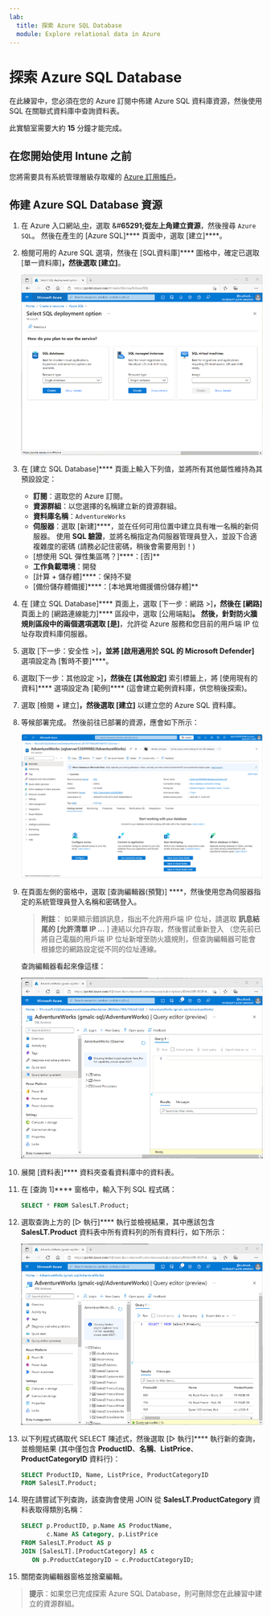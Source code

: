 ```yaml
---
lab:
  title: 探索 Azure SQL Database
  module: Explore relational data in Azure
---
```


# 探索 Azure SQL Database

在此練習中，您必須在您的 Azure 訂閱中佈建 Azure SQL 資料庫資源，然後使用 SQL 在關聯式資料庫中查詢資料表。

此實驗室需要大約 **15** 分鐘才能完成。

## 在您開始使用 Intune 之前

您將需要具有系統管理層級存取權的 [Azure 訂用帳戶](https://azure.microsoft.com/free)。

## 佈建 Azure SQL Database 資源

1. 在 Azure 入口網站[ 中](https://portal.azure.com?azure-portal=true)，選取 &#**65291;從左上角建立資源**，然後搜尋 `Azure SQL`。 然後在產生的 [Azure SQL]**** 頁面中，選取 [建立]****。

1. 檢閱可用的 Azure SQL 選項，然後在 [SQL資料庫]**** 圖格中，確定已選取 [單一資料庫]****，然後選取 [建立]****。

    ![Azure SQL 頁面的螢幕擷取畫面，其中顯示活動記錄。](images//azure-sql-portal.png)

1. 在 [建立 SQL Database]**** 頁面上輸入下列值，並將所有其他屬性維持為其預設設定：
    - **訂閱**：選取您的 Azure 訂閱。
    - **資源群組**：以您選擇的名稱建立新的資源群組。
    - **資料庫名稱**：`AdventureWorks`
    - **伺服器**：選取 [新建]****，並在任何可用位置中建立具有唯一名稱的新伺服器。 使用 **SQL 驗證**，並將名稱指定為伺服器管理員登入，並設下合適複雜度的密碼 (請務必記住密碼，稍後會需要用到！)
    - [想使用 SQL 彈性集區嗎？]****：[否]**
    - **工作負載環境**：開發
    - [計算 + 儲存體]****：保持不變
    - [備份儲存體備援]****：[本地異地備援備份儲存體]**

1. 在 [建立 SQL Database]**** 頁面上，選取 [下一步：網路 >]****，然後在 [網路]**** 頁面上的 [網路連線能力]**** 區段中，選取 [公用端點]****。 然後，針對**防火牆規則**區段中的兩個選項選取 [是]****，允許從 Azure 服務和您目前的用戶端 IP 位址存取資料庫伺服器。

1. 選取 [下一步：安全性 >]****，並將 [啟用適用於 SQL 的 Microsoft Defender]**** 選項設定為 [暫時不要]****。

1. 選取[下一步：其他設定 >]****，然後在 [其他設定]**** 索引標籤上，將 [使用現有的資料]**** 選項設定為 [範例]**** (這會建立範例資料庫，供您稍後探索)。

1. 選取 [檢閱 + 建立]****，然後選取 [建立]**** 以建立您的 Azure SQL 資料庫。

1. 等候部署完成。 然後前往已部署的資源，應會如下所示：

    ![Azure 入口網站的螢幕擷取畫面，其中顯示 SQL Database 頁面。](images//sql-database-portal.png)

1. 在頁面左側的窗格中，選取 [查詢編輯器(預覽)] ****，然後使用您為伺服器指定的系統管理員登入名稱和密碼登入。
    
    >**附註**： 如果顯示錯誤訊息，指出不允許用戶端 IP 位址，請選取 **訊息結尾的 [允許清單 IP ...** ] 連結以允許存取，然後嘗試重新登入 （您先前已將自己電腦的用戶端 IP 位址新增至防火牆規則，但查詢編輯器可能會根據您的網路設定從不同的位址連線。
    
    查詢編輯器看起來像這樣：
    
    ![Azure 入口網站的螢幕擷取畫面，其中顯示查詢編輯器。](images//query-editor.png)

1. 展開 [資料表]**** 資料夾查看資料庫中的資料表。

1. 在 [查詢 1]**** 窗格中，輸入下列 SQL 程式碼：

    ```sql
   SELECT * FROM SalesLT.Product;
    ```

1. 選取查詢上方的 [&#9655; 執行]**** 執行並檢視結果，其中應該包含 **SalesLT.Product** 資料表中所有資料列的所有資料行，如下所示：

    ![Azure 入口網站的螢幕擷取畫面，其中顯示查詢編輯器和查詢結果。](images//sql-query-results.png)

1. 以下列程式碼取代 SELECT 陳述式，然後選取 [&#9655; 執行]**** 執行新的查詢，並檢閱結果 (其中僅包含 **ProductID**、**名稱**、**ListPrice**、**ProductCategoryID** 資料行)：

    ```sql
   SELECT ProductID, Name, ListPrice, ProductCategoryID
   FROM SalesLT.Product;
    ```

1. 現在請嘗試下列查詢，該查詢會使用 JOIN 從 **SalesLT.ProductCategory** 資料表取得類別名稱：

    ```sql
   SELECT p.ProductID, p.Name AS ProductName,
           c.Name AS Category, p.ListPrice
   FROM SalesLT.Product AS p
   JOIN [SalesLT].[ProductCategory] AS c
       ON p.ProductCategoryID = c.ProductCategoryID;
    ```

1. 關閉查詢編輯器窗格並捨棄編輯。

> **提示**：如果您已完成探索 Azure SQL Database，則可刪除您在此練習中建立的資源群組。
